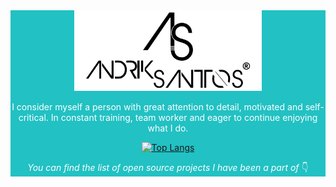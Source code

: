 <div align="center" style="background: rgb(34,193,195); color:white;">
	<img src="assets/img/logo.png" width="300px" alt="Andrik Santos">
    <p>I consider myself a person with great attention to detail, motivated and self-critical. In constant training, team worker and eager to continue enjoying what I do.</p>

[![Top Langs](https://github-readme-stats.vercel.app/api/top-langs/?username=andriksantos&layout=compact)](https://github.com/andriksantos/github-readme-stats)


_You can find the list of open source projects I have been a part of_ 👇

</div>

